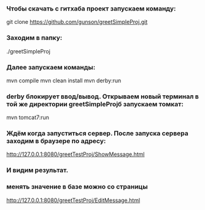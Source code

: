 ### Чтобы скачать с гитхаба проект запускаем команду:
git clone https://github.com/gunson/greetSimpleProj.git

### Заходим в папку:
./greetSimpleProj

### Далее запускаем команды:
mvn compile
mvn clean install
mvn derby:run

### derby блокирует ввод/вывод. Открываем новый терминал в той же директории greetSimpleProjб запускаем томкат:
mvn tomcat7:run

### Ждём когда запуститься сервер. После запуска сервера заходим в браузере по адресу:
http://127.0.0.1:8080/greetTestProj/ShowMessage.html
### И видим результат.

### менять значение в базе можно со страницы 
http://127.0.0.1:8080/greetTestProj/EditMessage.html
